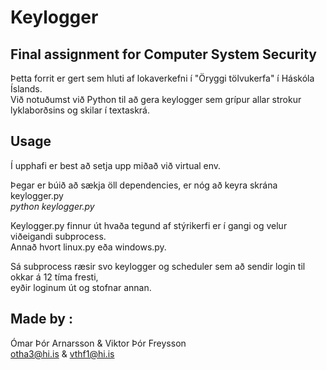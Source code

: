 # Keylogger

## Final assignment for Computer System Security
Þetta forrit er gert sem hluti af lokaverkefni í "Öryggi tölvukerfa" í Háskóla Íslands.  
Við notuðumst við Python til að gera keylogger sem grípur allar strokur lyklaborðsins og skilar í textaskrá.

## Usage
Í upphafi er best að setja upp miðað við virtual env.

Þegar er búið að sækja öll dependencies, er nóg að keyra skrána keylogger.py  
*python keylogger.py*

Keylogger.py finnur út hvaða tegund af stýrikerfi er í gangi og velur viðeigandi subprocess.  
Annað hvort linux.py eða windows.py.  

Sá subprocess ræsir svo keylogger og scheduler sem að sendir login til okkar á 12 tíma fresti,   
eyðir loginum út og stofnar annan.


## Made by :
Ómar Þór Arnarsson & Viktor Þór Freysson  
otha3@hi.is & vthf1@hi.is
